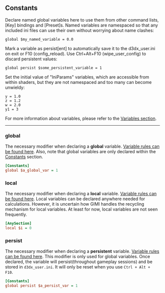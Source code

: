 
## Constants
Declare named global variables here to use them from other command lists,
[Key] bindings and [Preset]s. Named variables are namespaced so that any
included ini files can use their own without worrying about name clashes:

```global $my_named_variable = 0.0```

Mark a variable as persist[ent] to automatically save it to the
d3dx_user.ini on exit or F10 (config_reload). 
Use Ctrl+Alt+F10
(wipe_user_config) to discard persistent values:

```global persist $some_persistent_variable = 1```

Set the initial value of "IniParams" variables, which are accessible from
within shaders, but they are not namespaced and too many can become unwieldy:
```x = 0.8
y = 1.0
z = 1.2
w = 2.0
y1 = 3
```

For more information about variables, please refer to the [Variables section](#variable).

---


### global

The necessary modifier when declaring a **global** variable. [Variable rules can be found here](#variable).
Also, note that global variables are only declared within the [Constants](#constants) section.

```ini
[Constants]
global $a_global_var = 1
```

### local

The necessary modifier when declaring a **local** variable. [Variable rules can be found here](#variable).
Local variables can be declared anywhere needed for calculations. However, it is uncertain how GIMI handles the recycling mechanism for local variables. At least for now, local variables are not seen frequently.

```ini
[AnySection]
local $i = 0
```

### persist

The necessary modifier when declaring a **persistent** variable. [Variable rules can be found here](#variable).
This modifier is only used for global variables. Once declared, the variable will persist(throughout gameplay sessions) and be stored in `d3dx_user.ini`. It will only be reset when you use `Ctrl + Alt + F10`.
```ini
[Constants]
global persist $a_persist_var = 1
```
